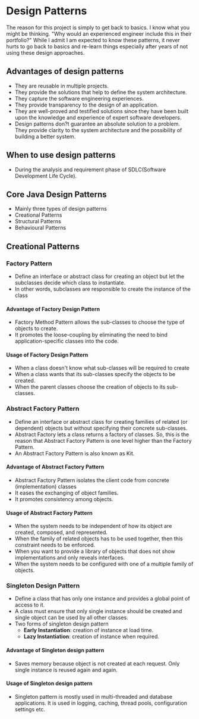 
# Design Patterns

The reason for this project is simply to get back to basics. 
I know what you might be thinking. "Why would an experienced engineer include this in their portfolio?" While I admit 
I am expected to know these patterns, it never hurts to go back to basics and re-learn things especially after years of 
not using these design approaches.

## Advantages of design patterns

- They are reusable in multiple projects.
- They provide the solutions that help to define the system architecture.
- They capture the software engineering experiences.
- They provide transparency to the design of an application.
- They are well-proved and testified solutions since they have been built upon the knowledge and experience of expert 
software developers.
- Design patterns don?t guarantee an absolute solution to a problem. They provide clarity to the system architecture 
and the possibility of building a better system.

## When to use design patterns
- During the analysis and requirement phase of SDLC(Software Development Life Cycle).

## Core Java Design Patterns
- Mainly three types of design patterns
- Creational Patterns
- Structural Patterns
- Behavioural Patterns

## Creational Patterns

### Factory Pattern   

 - Define an interface or abstract class for creating an object but let the subclasses decide which class to instantiate.
 - In other words, subclasses are responsible to create the instance of the class

#### Advantage of Factory Design Pattern

- Factory Method Pattern allows the sub-classes to choose the type of objects to create.
- It promotes the loose-coupling by eliminating the need to bind application-specific classes into the code.

#### Usage of Factory Design Pattern

- When a class doesn't know what sub-classes will be required to create
- When a class wants that its sub-classes specify the objects to be created.
- When the parent classes choose the creation of objects to its sub-classes.

### Abstract Factory Pattern

- Define an interface or abstract class for creating families of related (or dependent) objects but without specifying their concrete sub-classes.
- Abstract Factory lets a class returns a factory of classes. So, this is the reason that Abstract Factory Pattern is one level higher than the Factory Pattern.
- An Abstract Factory Pattern is also known as Kit.

#### Advantage of Abstract Factory Pattern

- Abstract Factory Pattern isolates the client code from concrete (implementation) classes
- It eases the exchanging of object families.
- It promotes consistency among objects.

#### Usage of Abstract Factory Pattern
- When the system needs to be independent of how its object are created, composed, and represented.
- When the family of related objects has to be used together, then this constraint needs to be enforced.
- When you want to provide a library of objects that does not show implementations and only reveals interfaces.
- When the system needs to be configured with one of a multiple family of objects.


### Singleton Design Pattern

- Define a class that has only one instance and provides a global point of access to it.
- A class must ensure that only single instance should be created and single object can be used by all other classes.
- Two forms of singleton design pattern
  - **Early Instantiation**: creation of instance at load time.
  - **Lazy Instantiation**: creation of instance when required.

#### Advantage of Singleton design pattern

- Saves memory because object is not created at each request. Only single instance is reused again and again.

#### Usage of Singleton design pattern

- Singleton pattern is mostly used in multi-threaded and database applications. It is used in logging, caching, thread pools, configuration settings etc.
